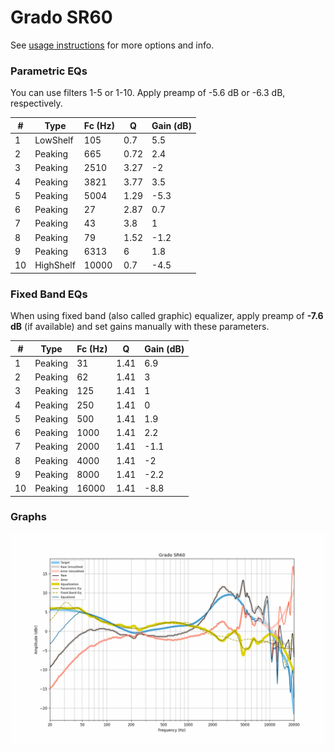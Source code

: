 # Grado SR60
See [usage instructions](https://github.com/jaakkopasanen/AutoEq#usage) for more options and info.

### Parametric EQs
You can use filters 1-5 or 1-10. Apply preamp of -5.6 dB or -6.3 dB, respectively.

|   # | Type      |   Fc (Hz) |    Q |   Gain (dB) |
|-----|-----------|-----------|------|-------------|
|   1 | LowShelf  |       105 | 0.7  |         5.5 |
|   2 | Peaking   |       665 | 0.72 |         2.4 |
|   3 | Peaking   |      2510 | 3.27 |        -2   |
|   4 | Peaking   |      3821 | 3.77 |         3.5 |
|   5 | Peaking   |      5004 | 1.29 |        -5.3 |
|   6 | Peaking   |        27 | 2.87 |         0.7 |
|   7 | Peaking   |        43 | 3.8  |         1   |
|   8 | Peaking   |        79 | 1.52 |        -1.2 |
|   9 | Peaking   |      6313 | 6    |         1.8 |
|  10 | HighShelf |     10000 | 0.7  |        -4.5 |

### Fixed Band EQs
When using fixed band (also called graphic) equalizer, apply preamp of **-7.6 dB** (if available) and set gains manually with these parameters.

|   # | Type    |   Fc (Hz) |    Q |   Gain (dB) |
|-----|---------|-----------|------|-------------|
|   1 | Peaking |        31 | 1.41 |         6.9 |
|   2 | Peaking |        62 | 1.41 |         3   |
|   3 | Peaking |       125 | 1.41 |         1   |
|   4 | Peaking |       250 | 1.41 |         0   |
|   5 | Peaking |       500 | 1.41 |         1.9 |
|   6 | Peaking |      1000 | 1.41 |         2.2 |
|   7 | Peaking |      2000 | 1.41 |        -1.1 |
|   8 | Peaking |      4000 | 1.41 |        -2   |
|   9 | Peaking |      8000 | 1.41 |        -2.2 |
|  10 | Peaking |     16000 | 1.41 |        -8.8 |

### Graphs
![](./Grado%20SR60.png)
